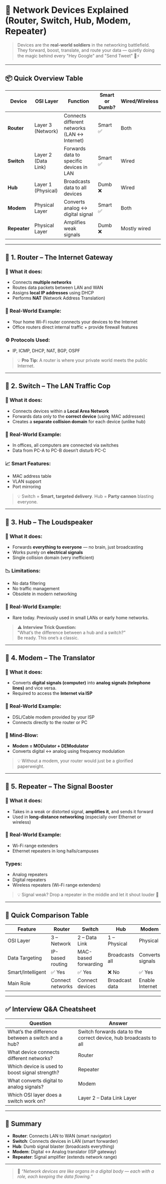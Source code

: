 # 🧰 Network Devices Explained (Router, Switch, Hub, Modem, Repeater)

> Devices are the **real-world soldiers** in the networking battlefield. They forward, boost, translate, and route your data — quietly doing the magic behind every "Hey Google" and "Send Tweet" 💬⚡

---

## 📦 Quick Overview Table

| Device   | OSI Layer | Function                          | Smart or Dumb? | Wired/Wireless |
|----------|-----------|-----------------------------------|----------------|----------------|
| **Router** | Layer 3 (Network) | Connects different networks (LAN ↔ Internet) | Smart ✅ | Both |
| **Switch** | Layer 2 (Data Link) | Forwards data to specific devices in LAN     | Smart ✅ | Wired |
| **Hub**    | Layer 1 (Physical) | Broadcasts data to all devices               | Dumb ❌ | Wired |
| **Modem**  | Physical Layer     | Converts analog ↔ digital signal             | Smart ✅ | Both |
| **Repeater** | Physical Layer | Amplifies weak signals                       | Dumb ❌ | Mostly wired |

---

## 📡 1. **Router** – The Internet Gateway

### 🧠 What it does:
- Connects **multiple networks**
- Routes data packets between LAN and WAN
- Assigns **local IP addresses** using DHCP
- Performs **NAT** (Network Address Translation)

### 📡 Real-World Example:
- Your home Wi-Fi router connects your devices to the Internet
- Office routers direct internal traffic + provide firewall features

### ⚙️ Protocols Used:
- IP, ICMP, DHCP, NAT, BGP, OSPF

> 💡 **Pro Tip:** A router is where your private world meets the public Internet.

---

## 🔀 2. **Switch** – The LAN Traffic Cop

### 🧠 What it does:
- Connects devices within a **Local Area Network**
- Forwards data only to the **correct device** (using MAC addresses)
- Creates a **separate collision domain** for each device (unlike hub)

### 📡 Real-World Example:
- In offices, all computers are connected via switches
- Data from PC-A to PC-B doesn’t disturb PC-C

### 📈 Smart Features:
- MAC address table
- VLAN support
- Port mirroring

> 💡 Switch = **Smart, targeted delivery**. Hub = **Party cannon** blasting everyone.

---

## 📢 3. **Hub** – The Loudspeaker

### 🧠 What it does:
- Forwards **everything to everyone** — no brain, just broadcasting
- Works purely on **electrical signals**
- Single collision domain (very inefficient)

### 📉 Limitations:
- No data filtering
- No traffic management
- Obsolete in modern networking

### 📡 Real-World Example:
- Rare today. Previously used in small LANs or early home networks.

> ⚠️ **Interview Trick Question:**  
> "What’s the difference between a hub and a switch?"  
> Be ready. This one’s a classic.

---

## 🔄 4. **Modem** – The Translator

### 🧠 What it does:
- Converts **digital signals (computer)** into **analog signals (telephone lines)** and vice versa.
- Required to access the **Internet via ISP**

### 🧪 Real-World Example:
- DSL/Cable modem provided by your ISP
- Connects directly to the router or PC

### 🤯 Mind-Blow:
- **Modem = MODulator + DEModulator**
- Converts digital ↔ analog using frequency modulation

> 💡 Without a modem, your router would just be a glorified paperweight.

---

## 📶 5. **Repeater** – The Signal Booster

### 🧠 What it does:
- Takes in a weak or distorted signal, **amplifies it**, and sends it forward
- Used in **long-distance networking** (especially over Ethernet or wireless)

### 📡 Real-World Example:
- Wi-Fi range extenders
- Ethernet repeaters in long halls/campuses

### Types:
- Analog repeaters
- Digital repeaters
- Wireless repeaters (Wi-Fi range extenders)

> 💡 Signal weak? Drop a repeater in the middle and let it shout louder 📢

---

## 🔁 Quick Comparison Table

| Feature         | Router            | Switch         | Hub            | Modem            | Repeater        |
|-----------------|-------------------|----------------|----------------|------------------|-----------------|
| OSI Layer       | 3 – Network       | 2 – Data Link  | 1 – Physical   | Physical         | Physical        |
| Data Targeting  | IP-based routing  | MAC-based forwarding | Broadcasts all | Converts signals | Repeats signals |
| Smart/Intelligent | ✅ Yes         | ✅ Yes         | ❌ No          | ✅ Yes           | ❌ No            |
| Main Role       | Connect networks  | Connect devices | Broadcast data | Enable Internet  | Extend range    |

---

## ✅ Interview Q&A Cheatsheet

| Question | Answer |
|---------|--------|
| What’s the difference between a switch and a hub? | Switch forwards data to the correct device, hub broadcasts to all |
| What device connects different networks? | Router |
| Which device is used to boost signal strength? | Repeater |
| What converts digital to analog signals? | Modem |
| Which OSI layer does a switch work on? | Layer 2 – Data Link Layer |

---

## 🎯 Summary

- **Router**: Connects LAN to WAN (smart navigator)
- **Switch**: Connects devices in LAN (smart forwarder)
- **Hub**: Dumb signal blaster (broadcasts everything)
- **Modem**: Digital ↔ Analog translator (ISP gateway)
- **Repeater**: Signal amplifier (extends network range)

---

> 🧠 *“Network devices are like organs in a digital body — each with a role, each keeping the data flowing.”*


